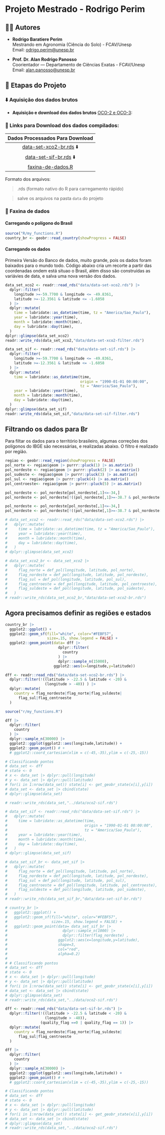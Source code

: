 
<!-- README.md is generated from README.Rmd. Please edit that file -->

# Projeto Mestrado - Rodrigo Perim

## 👨‍🔬 Autores

- **Rodrigo Baratiere Perim**  
  Mestrando em Agronomia (Ciência do Solo) - FCAV/Unesp  
  Email: [odrigo.perim@unesp.br](mailto:rodrigo.perim@unesp.br)

- **Prof. Dr. Alan Rodrigo Panosso**  
  Coorientador — Departamento de Ciências Exatas - FCAV/Unesp  
  Email: <alan.panosso@unesp.br>

## 📁 Etapas do Projeto

### ⬇️ Aquisição dos dados brutos

- **Aquisição e download dos dados brutos** [OCO-2 e
  OCO-3](https://disc.gsfc.nasa.gov):

### 🔗 Links para Download dos dados compilados:

| Dados Processados Para Download |
|:--:|
| [data-set-xco2-br.rds](https://drive.google.com/file/d/1iq97nQyR-kKMEygV6C-2OsKE41mIkLF5/view?usp=sharing) ⬇️ |
| [data-set-sif-br.rds](https://drive.google.com/file/d/1XgJXuvN8OmcmblG8TEgys_KSHkEIf9QO/view?usp=sharing) ⬇️ |
| [faxina-de-dados.R](https://raw.githubusercontent.com/arpanosso/projeto-mestrado-perim/refs/heads/master/data-raw/faxina-de-dados.R) |

Formato dos arquivos:

> .rds (formato nativo do R para carregamento rápido)

> salve os arquivos na pasta `data` do projeto

### 🧹 Faxina de dados

#### Carregando o polígono do Brasil

``` r
source("R/my_functions.R")
country_br <- geobr::read_country(showProgress = FALSE)
```

#### Carregando os dados

Primeira Versão do Banco de dados, muito grande, pois os dados foram
baixados para o mundo todo. Código abaixo cria um recorte a partir das
coordenadas ondem está situao o Brasil, além disso são construídas as
variávies de data, e salva uma nova versão dos dados.

``` r
data_set_xco2 <- readr::read_rds("data/data-set-xco2.rds") |> 
  dplyr::filter(
    longitude >=-59.7700 & longitude <= -49.8361,
    latitude >=-12.3561 & latitude <= -1.6058
  ) |> 
  dplyr::mutate(
    time = lubridate::as_datetime(time, tz = "America/Sao_Paulo"),
    year = lubridate::year(time),
    month = lubridate::month(time),
    day = lubridate::day(time),
  ) 
dplyr::glimpse(data_set_xco2)
readr::write_rds(data_set_xco2,"data/data-set-xco2-filter.rds")
```

``` r
data_set_sif <- readr::read_rds("data/data-set-sif.rds") |> 
  dplyr::filter(
    longitude >=-59.7700 & longitude <= -49.8361,
    latitude >=-12.3561 & latitude <= -1.6058
  ) |>  
  dplyr::mutate(
    time = lubridate::as_datetime(time, 
                                  origin = "1990-01-01 00:00:00",
                                  tz = "America/Sao_Paulo"),
    year = lubridate::year(time),
    month = lubridate::month(time),
    day = lubridate::day(time),
  )
dplyr::glimpse(data_set_sif)
readr::write_rds(data_set_sif,"data/data-set-sif-filter.rds")
```

## Filtrando os dados para Br

Para filtar os dados para o território brasileiro, algumas correções dos
polígonos do IBGE são necessárias, e realizadas abaixo. O filtro é
realizado por região.

``` r
regiao <- geobr::read_region(showProgress = FALSE)
pol_norte <- regiao$geom |> purrr::pluck(1) |> as.matrix()
pol_nordeste <- regiao$geom |> purrr::pluck(2) |> as.matrix()
pol_sudeste <- regiao$geom |> purrr::pluck(3) |> as.matrix()
pol_sul <- regiao$geom |> purrr::pluck(4) |> as.matrix()
pol_centroeste<- regiao$geom |> purrr::pluck(5) |> as.matrix()

pol_nordeste <- pol_nordeste[pol_nordeste[,1]<=-34,]
pol_nordeste <- pol_nordeste[!((pol_nordeste[,1]>=-38.7 & pol_nordeste[,1]<=-38.6) & pol_nordeste[,2]<= -15),]

pol_nordeste <- pol_nordeste[pol_nordeste[,1]<=-34,]
pol_nordeste <- pol_nordeste[!((pol_nordeste[,1]>=-38.7 & pol_nordeste[,1]<=-38.6) & pol_nordeste[,2]<= -15),]
```

``` r
# data_set_xco2 <- readr::read_rds("data/data-set-xco2.rds") |> 
#   dplyr::mutate(
#     time = lubridate::as_datetime(time, tz = "America/Sao_Paulo"),
#     year = lubridate::year(time),
#     month = lubridate::month(time),
#     day = lubridate::day(time),
#   ) 
# dplyr::glimpse(data_set_xco2)
```

``` r
# data_set_xco2_br <- data_set_xco2 |>
#   dplyr::mutate(
#     flag_norte = def_pol(longitude, latitude, pol_norte),
#     flag_nordeste = def_pol(longitude, latitude, pol_nordeste),
#     flag_sul = def_pol(longitude, latitude, pol_sul),
#     flag_centroeste = def_pol(longitude, latitude, pol_centroeste),
#     flag_suldeste = def_pol(longitude, latitude, pol_sudeste),
#   )
# readr::write_rds(data_set_xco2_br,"data/data-set-xco2-br.rds")
```

## Agora precisamos definir as regiões e estados

``` r
country_br |>
  ggplot2::ggplot() +
  ggplot2::geom_sf(fill="white", color="#FEBF57",
                   size=.15, show.legend = FALSE) +
  ggplot2::geom_point(data= dff |>
                        dplyr::filter(
                          country
                        ) |> 
                        dplyr::sample_n(15000),
                      ggplot2::aes(x=longitude,y=latitude))
```

``` r
dff <- readr::read_rds("data/data-set-xco2-br.rds") |> 
  dplyr::filter(!((latitude > -22.5 & latitude < -20) & 
                  (longitude > -40)) ) |> 
  dplyr::mutate(
    country = flag_nordeste|flag_norte|flag_suldeste|
      flag_sul|flag_centroeste
  )

source("r/my_functions.R")

dff |>
  dplyr::filter(
    country
  ) |> 
  dplyr::sample_n(30000) |> 
  ggplot2::ggplot(ggplot2::aes(longitude,latitude)) +
  ggplot2::geom_point() # +
  # ggplot2::coord_cartesian(xlim = c(-45,-35),ylim = c(-25,-15))

# Classificando pontos
# data_set <- dff
# state <- 0
# x <- data_set |> dplyr::pull(longitude)
# y <- data_set |> dplyr::pull(latitude)
# for(i in 1:nrow(data_set)) state[i] <- get_geobr_state(x[i],y[i])
# data_set <- data_set |> cbind(state)
# dplyr::glimpse(data_set)

# readr::write_rds(data_set,"../data/oco2-sif.rds")
```

``` r
# data_set_sif <- readr::read_rds("data/data-set-sif.rds") |> 
#   dplyr::mutate(
#     time = lubridate::as_datetime(time, 
#                                   origin = "1990-01-01 00:00:00",
#                                   tz = "America/Sao_Paulo"),
#     year = lubridate::year(time),
#     month = lubridate::month(time),
#     day = lubridate::day(time),
#   )
# dplyr::glimpse(data_set_sif)
```

``` r
# data_set_sif_br <- data_set_sif |>
#   dplyr::mutate(
#     flag_norte = def_pol(longitude, latitude, pol_norte),
#     flag_nordeste = def_pol(longitude, latitude, pol_nordeste),
#     flag_sul = def_pol(longitude, latitude, pol_sul),
#     flag_centroeste = def_pol(longitude, latitude, pol_centroeste),
#     flag_suldeste = def_pol(longitude, latitude, pol_sudeste),
#   )
# readr::write_rds(data_set_sif_br,"data/data-set-sif-br.rds")
```

``` r
# country_br |>
#   ggplot2::ggplot() +
#   ggplot2::geom_sf(fill="white", color="#FEBF57",
#                    size=.15, show.legend = FALSE) +
#   ggplot2::geom_point(data= data_set_sif_br |>
#                         dplyr::sample_n(1000) |>
#                         dplyr::filter(flag_nordeste) ,
#                       ggplot2::aes(x=longitude,y=latitude),
#                       shape=3,
#                       col="red",
#                       alpha=0.2)
# 
# # Classificando pontos
# data_set <- dff
# state <- 0
# x <- data_set |> dplyr::pull(longitude)
# y <- data_set |> dplyr::pull(latitude)
# for(i in 1:nrow(data_set)) state[i] <- get_geobr_state(x[i],y[i])
# data_set <- data_set |> cbind(state)
# dplyr::glimpse(data_set)
# readr::write_rds(data_set,"../data/oco2-sif.rds")
```

``` r
dff <- readr::read_rds("data/data-set-sif-br.rds") |> 
  dplyr::filter(!((latitude > -22.5 & latitude < -20) & 
                  (longitude > -40)),
                (quality_flag ==0 | quality_flag == 1)) |> 
  dplyr::mutate(
    country = flag_nordeste|flag_norte|flag_suldeste|
      flag_sul|flag_centroeste
  )

dff |>
  dplyr::filter(
    country
  ) |> 
  dplyr::sample_n(30000) |> 
  ggplot2::ggplot(ggplot2::aes(longitude,latitude)) +
  ggplot2::geom_point() # +
  # ggplot2::coord_cartesian(xlim = c(-45,-35),ylim = c(-25,-15))

# Classificando pontos
# data_set <- dff
# state <- 0
# x <- data_set |> dplyr::pull(longitude)
# y <- data_set |> dplyr::pull(latitude)
# for(i in 1:nrow(data_set)) state[i] <- get_geobr_state(x[i],y[i])
# data_set <- data_set |> cbind(state)
# dplyr::glimpse(data_set)
# readr::write_rds(data_set,"../data/oco2-sif.rds")
```
